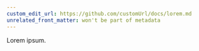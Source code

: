 ```yaml
---
custom_edit_url: https://github.com/customUrl/docs/lorem.md
unrelated_front_matter: won't be part of metadata
---
```


Lorem ipsum.
